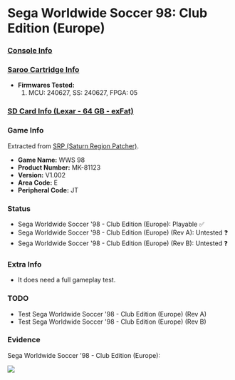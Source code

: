 # Sega Worldwide Soccer 98: Club Edition (Europe)

### [Console Info](../../../../../Info/Consoles/VA13/README.md)

### [Saroo Cartridge Info](../../../../../Info/Cartridges/GuangzhouSanStarOnlineShop/1.6/README.md)

- <b>Firmwares Tested:</b>
  1. MCU: 240627, SS: 240627, FPGA: 05

### [SD Card Info (Lexar - 64 GB - exFat)](../../../../../Info/SdCards/Lexar/64GB/exfat/README.md)

### Game Info

Extracted from [SRP (Saturn Region Patcher)](https://segaxtreme.net/resources/saturn-region-patcher.81/download).

- <b>Game Name:</b> WWS 98
- <b>Product Number:</b> MK-81123
- <b>Version:</b> V1.002
- <b>Area Code:</b> E
- <b>Peripheral Code:</b> JT

### Status

- Sega Worldwide Soccer '98 - Club Edition (Europe): Playable :white_check_mark:
- Sega Worldwide Soccer '98 - Club Edition (Europe) (Rev A): Untested :question:
- Sega Worldwide Soccer '98 - Club Edition (Europe) (Rev B): Untested :question:

### Extra Info

- It does need a full gameplay test.

### TODO

- Test Sega Worldwide Soccer '98 - Club Edition (Europe) (Rev A)
- Test Sega Worldwide Soccer '98 - Club Edition (Europe) (Rev B)

### Evidence

Sega Worldwide Soccer '98 - Club Edition (Europe):

[![](https://img.youtube.com/vi/7VPYw_m4I38/0.jpg)](https://www.youtube.com/watch?v=7VPYw_m4I38)

